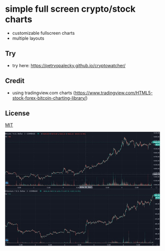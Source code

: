 # simple full screen crypto/stock charts

- customizable fullscreen charts
- multiple layouts

## Try

- try here: https://petrvopalecky.github.io/cryptowatcher/

## Credit
- using tradingview.com charts
(https://www.tradingview.com/HTML5-stock-forex-bitcoin-charting-library/)

## License
[MIT](https://choosealicense.com/licenses/mit/)


![alt text](https://raw.githubusercontent.com/petrvopalecky/cryptowatcher/main/img/preview.jpg)
